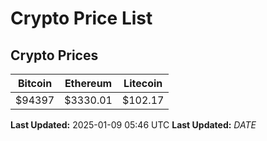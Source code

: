 # Crypto Price List

## Crypto Prices
| Bitcoin | Ethereum | Litecoin |
| ------- | -------- | -------- |
| $94397 | $3330.01 | $102.17 |
**Last Updated:** 2025-01-09 05:46 UTC
**Last Updated:** $DATE$
